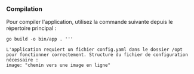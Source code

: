 ### Compilation
Pour compiler l'application, utilisez la commande suivante depuis le répertoire principal :

```shell
go build -o bin/app . ''' 

L'application requiert un fichier config.yaml dans le dossier /opt pour fonctionner correctement. Structure du fichier de configuration nécessaire :
image: "chemin vers une image en ligne"
